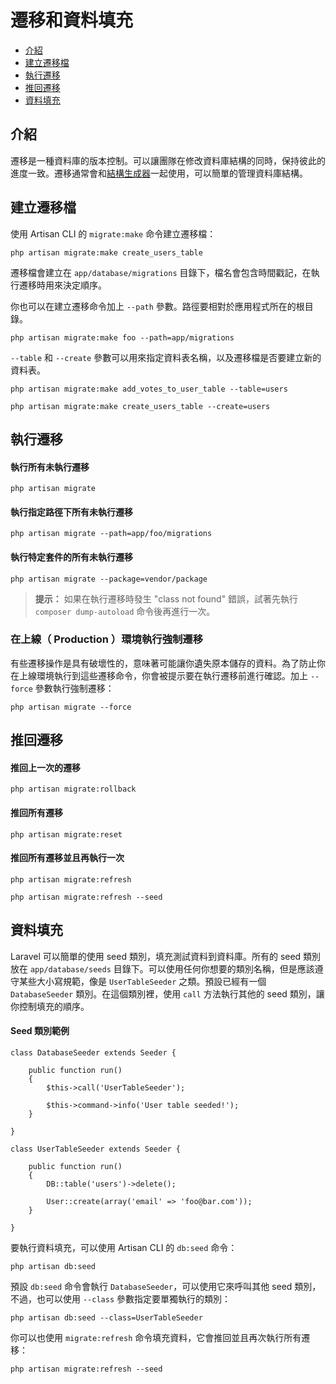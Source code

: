 # 遷移和資料填充

- [介紹](#introduction)
- [建立遷移檔](#creating-migrations)
- [執行遷移](#running-migrations)
- [推回遷移](#rolling-back-migrations)
- [資料填充](#database-seeding)

<a name="introduction"></a>
## 介紹

遷移是一種資料庫的版本控制。可以讓團隊在修改資料庫結構的同時，保持彼此的進度一致。遷移通常會和[結構生成器](/docs/schema)一起使用，可以簡單的管理資料庫結構。

<a name="creating-migrations"></a>
## 建立遷移檔

使用 Artisan CLI 的 `migrate:make` 命令建立遷移檔：

	php artisan migrate:make create_users_table

遷移檔會建立在 `app/database/migrations` 目錄下，檔名會包含時間戳記，在執行遷移時用來決定順序。

你也可以在建立遷移命令加上 `--path` 參數。路徑要相對於應用程式所在的根目錄。

	php artisan migrate:make foo --path=app/migrations

`--table` 和 `--create` 參數可以用來指定資料表名稱，以及遷移檔是否要建立新的資料表。

	php artisan migrate:make add_votes_to_user_table --table=users

	php artisan migrate:make create_users_table --create=users

<a name="running-migrations"></a>
## 執行遷移

#### 執行所有未執行遷移

	php artisan migrate

#### 執行指定路徑下所有未執行遷移

	php artisan migrate --path=app/foo/migrations

#### 執行特定套件的所有未執行遷移

	php artisan migrate --package=vendor/package

> **提示：** 如果在執行遷移時發生 "class not found"  錯誤，試著先執行 `composer dump-autoload`  命令後再進行一次。

### 在上線（ Production ）環境執行強制遷移

有些遷移操作是具有破壞性的，意味著可能讓你遺失原本儲存的資料。為了防止你在上線環境執行到這些遷移命令，你會被提示要在執行遷移前進行確認。加上 `--force` 參數執行強制遷移：

	php artisan migrate --force

<a name="rolling-back-migrations"></a>
## 推回遷移

#### 推回上一次的遷移

	php artisan migrate:rollback

#### 推回所有遷移

	php artisan migrate:reset

#### 推回所有遷移並且再執行一次

	php artisan migrate:refresh

	php artisan migrate:refresh --seed

<a name="database-seeding"></a>
## 資料填充

Laravel 可以簡單的使用 seed 類別，填充測試資料到資料庫。所有的 seed 類別放在 `app/database/seeds` 目錄下。可以使用任何你想要的類別名稱，但是應該遵守某些大小寫規範，像是 `UserTableSeeder` 之類。預設已經有一個 `DatabaseSeeder` 類別。在這個類別裡，使用 `call` 方法執行其他的 seed 類別，讓你控制填充的順序。

#### Seed 類別範例

	class DatabaseSeeder extends Seeder {

		public function run()
		{
			$this->call('UserTableSeeder');

			$this->command->info('User table seeded!');
		}

	}

	class UserTableSeeder extends Seeder {

		public function run()
		{
			DB::table('users')->delete();

			User::create(array('email' => 'foo@bar.com'));
		}

	}

要執行資料填充，可以使用 Artisan CLI 的 `db:seed` 命令：

	php artisan db:seed

預設 `db:seed` 命令會執行 `DatabaseSeeder`，可以使用它來呼叫其他 seed 類別，不過，也可以使用 `--class` 參數指定要單獨執行的類別：

	php artisan db:seed --class=UserTableSeeder

你可以也使用 `migrate:refresh` 命令填充資料，它會推回並且再次執行所有遷移：

	php artisan migrate:refresh --seed
